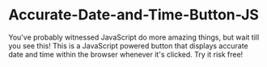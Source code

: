 # Accurate-Date-and-Time-Button-JS

You've probably witnessed JavaScript do more amazing things, but wait till you see this!
This is a JavaScript powered button that displays accurate date and time within the browser whenever it's clicked.
Try it risk free!
